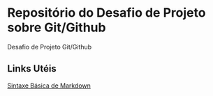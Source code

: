 # Repositório do Desafio de Projeto sobre Git/Github
Desafio de Projeto Git/Github

## Links Utéis
[Sintaxe Básica de Markdown](https://www.markdown.org/basic-syntax/)

